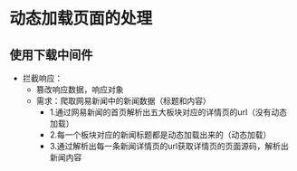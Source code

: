 # 动态加载页面的处理
## 使用下载中间件
- 拦截响应：
    - 篡改响应数据，响应对象
    - 需求：爬取网易新闻中的新闻数据（标题和内容）
        - 1.通过网易新闻的首页解析出五大板块对应的详情页的url（没有动态加载）
        - 2.每一个板块对应的新闻标题都是动态加载出来的（动态加载）
        - 3.通过解析出每一条新闻详情页的url获取详情页的页面源码，解析出新闻内容
